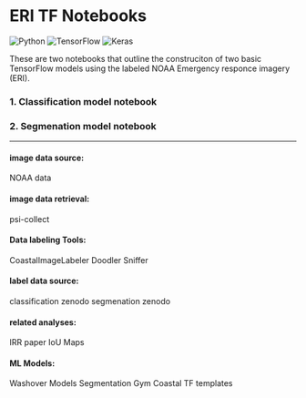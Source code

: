 # ERI TF Notebooks

![Python](https://img.shields.io/badge/python-3670A0?style=for-the-badge&logo=python&logoColor=ffdd54)
![TensorFlow](https://img.shields.io/badge/TensorFlow-%23FF6F00.svg?style=for-the-badge&logo=TensorFlow&logoColor=white)
![Keras](https://img.shields.io/badge/Keras-%23D00000.svg?style=for-the-badge&logo=Keras&logoColor=white)


These are two notebooks that outline the construciton of two basic TensorFlow models using the labeled NOAA Emergency responce imagery (ERI). 

### 1. Classification model notebook

### 2. Segmenation model notebook


----

#### image data source:
NOAA data

#### image data retrieval:
psi-collect

#### Data labeling Tools:
CoastalImageLabeler
Doodler
Sniffer

#### label data source:
classification zenodo
segmenation zenodo

#### related analyses:
IRR paper
IoU Maps

#### ML Models:
Washover Models
Segmentation Gym
Coastal TF templates


